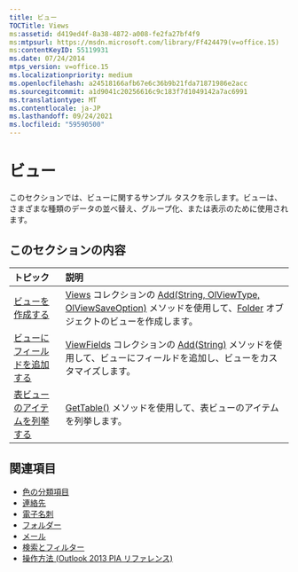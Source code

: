 ```yaml
---
title: ビュー
TOCTitle: Views
ms:assetid: d419ed4f-8a38-4872-a008-fe2fa27bf4f9
ms:mtpsurl: https://msdn.microsoft.com/library/Ff424479(v=office.15)
ms:contentKeyID: 55119931
ms.date: 07/24/2014
mtps_version: v=office.15
ms.localizationpriority: medium
ms.openlocfilehash: a24518166afb67e6c36b9b21fda71871986e2acc
ms.sourcegitcommit: a1d9041c20256616c9c183f7d1049142a7ac6991
ms.translationtype: MT
ms.contentlocale: ja-JP
ms.lasthandoff: 09/24/2021
ms.locfileid: "59590500"
---
```

# <a name="views"></a>ビュー

このセクションでは、ビューに関するサンプル タスクを示します。ビューは、さまざまな種類のデータの並べ替え、グループ化、または表示のために使用されます。

## <a name="in-this-section"></a>このセクションの内容

|トピック|説明|
|:----|:----------|
|[ビューを作成する](how-to-create-a-view.md)  |[Views](https://msdn.microsoft.com/library/bb644226\(v=office.15\)) コレクションの [Add(String, OlViewType, OlViewSaveOption)](https://msdn.microsoft.com/library/bb643986\(v=office.15\)) メソッドを使用して、[Folder](https://msdn.microsoft.com/library/bb645774\(v=office.15\)) オブジェクトのビューを作成します。|
|[ビューにフィールドを追加する](how-to-add-fields-to-a-view.md)  |[ViewFields](https://msdn.microsoft.com/library/bb645950\(v=office.15\)) コレクションの [Add(String)](https://msdn.microsoft.com/library/bb646040\(v=office.15\)) メソッドを使用して、ビューにフィールドを追加し、ビューをカスタマイズします。|
|[表ビューのアイテムを列挙する](how-to-enumerate-items-in-a-table-view.md)  |[GetTable()](https://msdn.microsoft.com/library/ff184699\(v=office.15\)) メソッドを使用して、表ビューのアイテムを列挙します。|

## <a name="see-also"></a>関連項目

- [色の分類項目](color-categories.md)
- [連絡先](contacts.md)
- [電子名刺](electronic-business-cards.md)
- [フォルダー](folders.md)
- [メール](mail.md)
- [検索とフィルター](search-and-filter.md)
- [操作方法 (Outlook 2013 PIA リファレンス)](how-do-i-outlook-2013-pia-reference.md)

